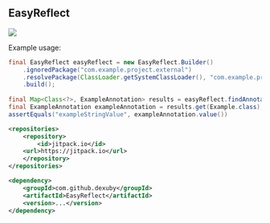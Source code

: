 ## EasyReflect

[![](https://jitpack.io/v/dexuby/EasyReflect.svg)](https://jitpack.io/#dexuby/EasyReflect)

Example usage:
```java
final EasyReflect easyReflect = new EasyReflect.Builder()
    .ignoredPackage("com.example.project.external")
    .resolvePackage(ClassLoader.getSystemClassLoader(), "com.example.project")
    .build();
    
final Map<Class<?>, ExampleAnnotation> results = easyReflect.findAnnotatedClasses(ExampleAnnotation.class);
final ExampleAnnotation exampleAnnotation = results.get(Example.class);
assertEquals("exampleStringValue", exampleAnnotation.value())
```

```xml
<repositories>
    <repository>
        <id>jitpack.io</id>
	<url>https://jitpack.io</url>
    </repository>
</repositories>

<dependency>
    <groupId>com.github.dexuby</groupId>
    <artifactId>EasyReflect</artifactId>
    <version>...</version>
</dependency>
```

